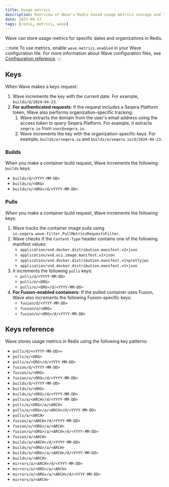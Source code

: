 ```yaml
---
title: Usage metrics
description: Overview of Wave's Redis-based usage metrics storage and tracking system
date: 2025-09-17
tags: [redis, metrics, wave]
---
```


Wave can store usage metrics for specific dates and organizations in Redis.

:::note
To use metrics, enable `wave.metrics.enabled` in your Wave configuration file. For more information about Wave configuration files, see [Configuration reference](./configuration.md).
:::

## Keys

When Wave makes a keys request:

1. Wave increments the key with the current date. For example, `builds/d/2024-04-23`.
1. **For authenticated requests**: If the request includes a Seqera Platform token, Wave also performs organization-specific tracking:
    1. Wave extracts the domain from the user's email address using the access token to query Seqera Platform. For example, it extracts `seqera.io` from `user@seqera.io`.
    1. Wave increments the key with the organization-specific keys. For example, `builds/o/seqera.io` and `builds/o/seqera.io/d/2024-04-23`.

### Builds

When you make a container build request, Wave increments the following `builds` keys:

- `builds/d/<YYYY-MM-DD>`
- `builds/o/<ORG>`
- `builds/o/<ORG>/d/<YYYY-MM-DD>`

### Pulls

When you make a container build request, Wave increments the following keys:

1. Wave tracks the container image pulls using `io.seqera.wave.filter.PullMetricsRequestsFilter`.
1. Wave checks if the `Content-Type` header contains one of the following manifest values:
   - `application/vnd.docker.distribution.manifest.v2+json`
   - `application/vnd.oci.image.manifest.v1+json`
   - `application/vnd.docker.distribution.manifest.v1+prettyjws`
   - `application/vnd.docker.distribution.manifest.v1+json`
1. It increments the following `pulls` keys:
    - `pulls/d/<YYYY-MM-DD>`
    - `pulls/o/<ORG>`
    - `pulls/o/<ORG>/d/<YYYY-MM-DD>`
1. **For Fusion-enabled containers**: If the pulled container uses Fusion, Wave also increments the following Fusion-specific keys:
    - `fusion/d/<YYYY-MM-DD>`
    - `fusion/o/<ORG>`
    - `fusion/o/<ORG>/d/<YYYY-MM-DD>`

## Keys reference

Wave stores usage metrics in Redis using the following key patterns:

- `pulls/d/<<YYYY-MM-DD>>`
- `pulls/o/<ORG>`
- `pulls/o/<ORG>/d/<YYYY-MM-DD>`
- `fusion/d/<YYYY-MM-DD>`
- `fusion/o/<ORG>`
- `fusion/o/<ORG>/d/<YYYY-MM-DD>`
- `builds/d/<YYYY-MM-DD>`
- `builds/o/<ORG>`
- `builds/o/<ORG>/d/<YYYY-MM-DD>`
- `pulls/a/<ARCH>/d/<YYYY-MM-DD>`
- `pulls/o/<ORG>/a/<ARCH>`
- `pulls/o/<ORG>/a/<ARCH>/d/<YYYY-MM-DD>`
- `pulls/a/<ARCH>`
- `fusion/a/<ARCH>/d/<YYYY-MM-DD>`
- `fusion/o/<ORG>/a/<ARCH>`
- `fusion/o/<ORG>/a/<ARCH>/d/<YYYY-MM-DD>`
- `fusion/a/<ARCH>`
- `builds/a/<ARCH>/d/<YYYY-MM-DD>`
- `builds/o/<ORG>/a/<ARCH>`
- `builds/o/<ORG>/a/<ARCH>/d/<YYYY-MM-DD>`
- `builds/a/<ARCH>`
- `mirrors/a/<ARCH>/d/<YYYY-MM-DD>`
- `mirrors/o/<ORG>/a/<ARCH>`
- `mirrors/o/<ORG>/a/<ARCH>/d/<YYYY-MM-DD>`
- `mirrors/a/<ARCH>`
